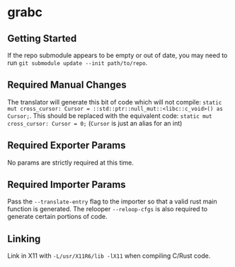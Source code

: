 # grabc

## Getting Started

If the repo submodule appears to be empty or out of date, you may need to run `git submodule update --init path/to/repo`.

## Required Manual Changes

The translator will generate this bit of code which will not compile: `static mut cross_cursor: Cursor = ::std::ptr::null_mut::<libc::c_void>() as Cursor;`. This should be replaced with the equivalent code: `static mut cross_cursor: Cursor = 0;` (`Cursor` is just an alias for an int)

## Required Exporter Params

No params are strictly required at this time.

## Required Importer Params

Pass the `--translate-entry` flag to the importer so that a valid rust main function is generated. The relooper `--reloop-cfgs` is also required to generate certain portions of code.

## Linking

Link in X11 with `-L/usr/X11R6/lib -lX11` when compiling C/Rust code.
